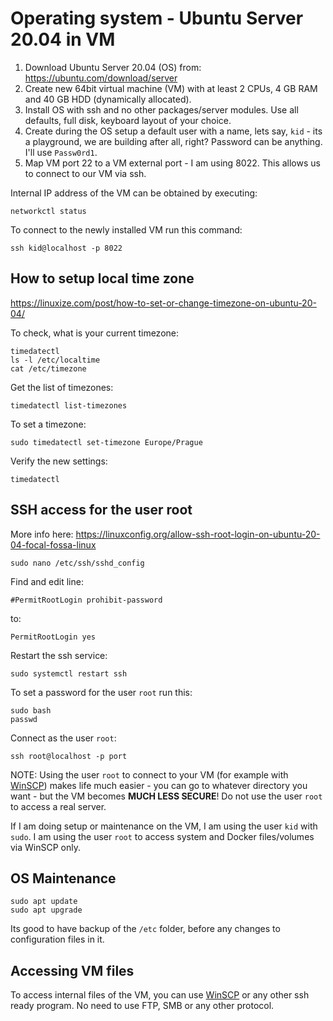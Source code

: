 # Operating system - Ubuntu Server 20.04 in VM

1. Download Ubuntu Server 20.04 (OS) from: https://ubuntu.com/download/server
2. Create new 64bit virtual machine (VM) with at least 2 CPUs, 4 GB RAM and 40 GB HDD (dynamically allocated). 
3. Install OS with ssh and no other packages/server modules. Use all defaults, full disk, keyboard layout of your choice.
4. Create during the OS setup a default user with a name, lets say, `kid` - its a playground, we are building after all, right? Password can be anything. I'll use `Passw0rd1`.
5. Map VM port 22 to a VM external port - I am using 8022. This allows us to connect to our VM via ssh.

Internal IP address of the VM can be obtained by executing:

``` 
networkctl status
```

To connect to the newly installed VM run this command:

```
ssh kid@localhost -p 8022
```

## How to setup local time zone

https://linuxize.com/post/how-to-set-or-change-timezone-on-ubuntu-20-04/

To check, what is your current timezone:

```
timedatectl
ls -l /etc/localtime
cat /etc/timezone
```

Get the list of timezones:

```
timedatectl list-timezones
```

To set a timezone:

```
sudo timedatectl set-timezone Europe/Prague
```

Verify the new settings:

```
timedatectl
```

## SSH access for the user root

More info here: https://linuxconfig.org/allow-ssh-root-login-on-ubuntu-20-04-focal-fossa-linux

```
sudo nano /etc/ssh/sshd_config
```

Find and edit line:

```
#PermitRootLogin prohibit-password
```

to:

```
PermitRootLogin yes
```

Restart the ssh service:

```
sudo systemctl restart ssh
```

To set a password for the user `root` run this:

```
sudo bash
passwd
```

Connect as the user `root`:

```
ssh root@localhost -p port
```

NOTE: Using the user `root` to connect to your VM (for example with [WinSCP](https://winscp.net/)) makes life much easier - you can go to whatever directory you want - but the VM becomes **MUCH LESS SECURE**! Do not use the user `root` to access a real server.

If I am doing setup or maintenance on the VM, I am using the user `kid` with `sudo`. I am using the user `root` to access system and Docker files/volumes via WinSCP only.

## OS Maintenance

```
sudo apt update
sudo apt upgrade
```

Its good to have backup of the `/etc` folder, before any changes to configuration files in it.

## Accessing VM files

To access internal files of the VM, you can use [WinSCP](https://winscp.net/) or any other ssh ready program. No need to use FTP, SMB or any other protocol.